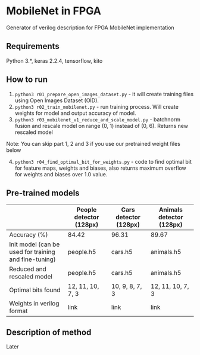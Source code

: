 # MobileNet in FPGA
Generator of verilog description for FPGA MobileNet implementation


## Requirements
Python 3.*, keras 2.2.4, tensorflow, kito


## How to run
1) `python3 r01_prepare_open_images_dataset.py` - it will create training files using Open Images Dataset (OID).
2) `python3 r02_train_mobilenet.py` - run training process. Will create weights for model and output accuracy of model.
3) `python3 r03_mobilenet_v1_reduce_and_scale_model.py` - batchnorm fusion and rescale model on range (0, 1) instead of (0, 6). Returns new rescaled model

Note: You can skip part 1, 2 and 3 if you use our pretrained weight files below

4) `python3 r04_find_optimal_bit_for_weights.py` - code to find optimal bit for feature maps, weights and biases, also returns maximum overflow for weights and biases over 1.0 value.


## Pre-trained models

|  | People detector (128px) | Cars detector (128px)  | Animals detector (128px) |
| --- | --- | --- | --- |
| Accuracy (%) | 84.42 | 96.31 | 89.67 |
| Init model (can be used for training and fine-tuning) | people.h5 | cars.h5 | animals.h5 |
| Reduced and rescaled model | people.h5 | cars.h5 | animals.h5 |
| Optimal bits found | 12, 11, 10, 7, 3 | 10, 9, 8, 7, 3 | 12, 11, 10, 7, 3 |
| Weights in verilog format | link | link | link |

## Description of method

Later